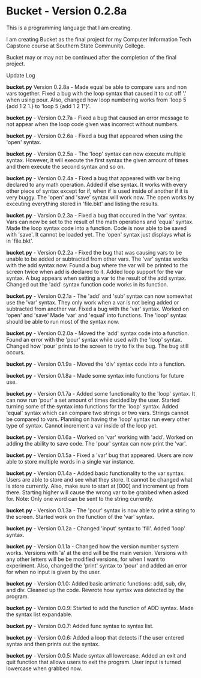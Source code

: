 # Bucket - Version 0.2.8a
This is a programming language that I am creating.

I am creating Bucket as the final project for my Computer Information Tech Capstone course at Southern State Community College.

Bucket may or may not be continued after the completion of the final project.


Update Log

**bucket.py** Version 0.2.8a - Made equal be able to compare vars and non vars together. Fixed a bug with the loop syntax that caused it to cut off '.' when using pour. Also, changed how loop numbering works from 'loop 5 {add 1 2 1.} to 'loop 5 {add 1 2 1"}'.

**bucket.py** - Version 0.2.7a - Fixed a bug that caused an error message to not appear when the loop code given was incorrect without numbers.

**bucket.py** - Version 0.2.6a - Fixed a bug that appeared when using the 'open' syntax.

**bucket.py** - Version 0.2.5a - The 'loop' syntax can now execute multiple syntax. However, it will execute the first syntax the given amount of times and them execute the second syntax and so on.

**bucket.py** - Version 0.2.4a - Fixed a bug that appeared with var being declared to any math operation. Added if else syntax. It works with every other piece of syntax except for if, when if is used inside of another if it is very buggy. The 'open' and 'save' syntax will work now. The open works by exceuting everything stored in 'file.bkt' and listing the results.

**bucket.py** - Varsion 0.2.3a - Fixed a bug that occured in the 'var' syntax. Vars can now be set to the result of the math operations and 'equal' syntax. Made the loop syntax code into a function. Code is now able to be saved with 'save'. It cannot be loaded yet. The 'open' syntax just displays what is in 'file.bkt'.

**bucket.py** - Version 0.2.2a - Fixed the bug that was causing vars to be unable to be added or subtracted from other vars. The 'var' syntax works with the add syntax now. Found a bug where the var will be printed to the screen twice when add is declared to it. Added loop support for the var syntax. A bug appears when setting a var to the result of the add syntax. Changed out the 'add' syntax function code works in its function.

**bucket.py** - Version 0.2.1a - The 'add' and 'sub' syntax can now somewhat use the 'var' syntax. They only work when a var is not being added or subtracted from another var. Fixed a bug with the 'var' syntax. Worked on 'open' and 'save' Made 'var' and 'equal' into functions. The 'loop' syntax should be able to run most of the syntax now.

**bucket.py** - Version 0.2.0a - Moved the 'add' syntax code into a function. Found an error with the 'pour' syntax while used with the 'loop' syntax. Changed how 'pour' prints to the screen to try to fix the bug. The bug still occurs.

**bucket.py** - Version 0.1.9a - Moved the 'div' syntax code into a function.

**bucket.py** - Version 0.1.8a - Made some syntax into functions for future use.

**bucket.py** - Version 0.1.7a - Added some functionality to the 'loop' syntax. It can now run 'pour' a set amount of times decided by the user. Started turning some of the syntax into functions for the 'loop' syntax. Added 'equal' syntax which can compare two strings or two vars. Strings cannot be compared to vars. Planning on having the 'loop' syntax run every other type of syntax. Cannot increment a var inside of the loop yet.

**bucket.py** - Version 0.1.6a - Worked on 'var' working with 'add'. Worked on adding the ability to save code. The 'pour' syntax can now print the 'var'.

**bucket.py** - Version 0.1.5a - Fixed a 'var' bug that appeared. Users are now able to store multiple words in a single var instance.

**bucket.py** - Version 0.1.4a - Added basic functionality to the var syntax. Users are able to store and see what they store. It cannot be changed what is store currently. Also, make sure to start at [000] and increment up from there. Starting higher will cause the wrong var to be grabbed when asked for. Note: Only one word can be sent to the string currently.

**bucket.py** - Version 0.1.3a - The 'pour' syntax is now able to print a string to the screen. Started work on the function of the 'var' syntax.

**bucket.py** - Version 0.1.2a - Changed 'input' syntax to 'fill'. Added 'loop' syntax.

**bucket.py** - Version 0.1.1a - Changed how the version number system works. Versions with 'a' at the end will be the main version. Versions with any other letters will be be modified versions, for when I want to experiment. Also, changed the 'print' syntax to 'pour' and added an error for when no input is given by the user.

**bucket.py** - Version 0.1.0: Added basic artimatic functions: add, sub, div, and div. Cleaned up the code. Rewrote how syntax was detected by the program.

**bucket.py** - Version 0.0.9: Started to add the function of ADD syntax. Made the syntax list expandable.

**bucket.py** - Version 0.0.7: Added func syntax to syntax list.

**bucket.py** - Version 0.0.6: Added a loop that detects if the user entered syntax and then prints out the syntax.

**bucket.py** - Version 0.0.5: Made syntax all lowercase. Added an exit and quit function that allows users to exit the program. User input is turned lowercase when grabbed now.
